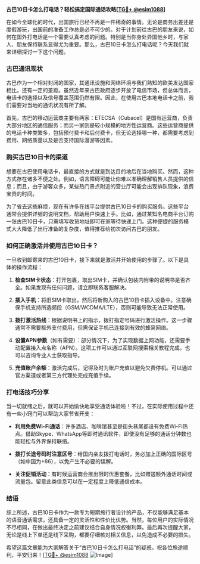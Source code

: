 **古巴10日卡怎么打电话？轻松搞定国际通话攻略[[TG💪+ @esim1088](https://t.me/s/esim1088)]**

在如今全球化的时代，出国旅行已经不再是一件稀奇的事情。无论是商务出差还是度假游玩，出国前的准备工作总是必不可少的。对于计划前往古巴的朋友来说，如何在国外打电话是一个需要认真考虑的问题。特别是当你身处异国他乡时，与家人、朋友保持联系显得尤为重要。那么，古巴10日卡怎么打电话呢？今天我们就来详细探讨一下这个问题。

### 古巴通讯现状

古巴作为一个相对封闭的国家，其通讯设施和网络环境与我们熟知的欧美发达国家相比，还有一定的差距。虽然近年来古巴政府逐步开放了电信市场，但总体而言，电话卡的选择以及信号覆盖范围仍然有限。因此，在使用古巴本地电话卡之前，我们需要对当地的通讯状况有所了解。

首先，古巴的移动运营商主要有两家：ETECSA（Cubacel）是国有运营商，负责大部分地区的通信服务；而另一家则是较小规模的地方性运营商。这些运营商提供的电话卡种类繁多，包括预付费卡和后付费卡，但无论选择哪一种，都需要考虑到费用、网络质量以及是否支持国际漫游等因素。

### 购买古巴10日卡的渠道

想要在古巴使用电话卡，最直接的方式就是到达目的地后在当地购买。然而，这种方式存在诸多不便之处。例如，语言障碍可能让你难以准确理解销售人员提供的信息；而且，由于游客众多，某些热门景点附近的营业厅可能会出现排队现象，浪费宝贵的时间。

为了省去这些麻烦，现在有许多在线平台提供古巴10日卡的购买服务。这些平台通常会提供详细的说明文档，帮助用户快速上手。比如，通过某知名电商平台订购一张古巴10日卡，只需填写收货地址即可在家等待快递上门。这种便捷的服务模式大大降低了出行准备的复杂度，值得推荐给初次访问古巴的朋友。

### 如何正确激活并使用古巴10日卡？

一旦收到邮寄来的古巴10日卡，接下来就是激活并开始使用的步骤了。以下是具体的操作流程：

1. **检查SIM卡状态**：打开包裹，取出SIM卡，并确认包装内附带的说明书是否齐全。如果发现有任何问题，请立即联系客服解决。
   
2. **插入手机**：将旧SIM卡取出，然后将新购入的古巴10日卡插入设备中。注意确保手机支持所选频段（GSM/WCDMA/LTE），否则可能导致无法正常使用。

3. **拨打激活热线**：根据说明书上的指示，拨打指定号码进行激活操作。这一步骤通常不需要额外支付费用，但需保证手机已连接到有效的蜂窝网络。

4. **设置APN参数**（如有需要）：部分情况下，为了实现数据上网功能，还需要手动配置接入点名称（APN）。这项工作可以通过互联网搜索相关教程完成，也可以咨询专业人士获取指导。

5. **充值账户余额**：激活完成后，记得及时为账户充值以避免欠费停机。可以通过官方渠道或者第三方代理处完成充值手续。

### 打电话技巧分享

当一切就绪之后，就可以开始愉快地享受通话体验啦！不过，在实际使用过程中还有一些小窍门可以帮助大家节省开支：

- **利用免费Wi-Fi通话**：许多酒店、咖啡馆甚至是街头巷尾都设有免费Wi-Fi热点。借助Skype、WhatsApp等即时通讯软件，即使没有足够的通话分钟数也能轻松与外界保持联络。
  
- **拨打长途号码时注意区号**：给国内亲友拨打电话时，务必加上正确的国际区号（如中国为+86），以免产生不必要的误解。

- **关注促销活动**：有时候运营商会推出限时优惠套餐，比如赠送额外通话时间或流量包。留意此类信息可以在一定程度上降低通信成本。

### 结语

综上所述，古巴10日卡作为一款专为短期旅行者设计的产品，不仅能够满足基本的语音通话需求，还具备一定的灵活性和性价比优势。当然，每位用户的实际情况不尽相同，在做出最终决定之前建议结合自身情况权衡利弊。最后再次提醒大家，无论是线上下单还是线下采购，都要仔细核对相关信息，以免造成不必要的损失。

希望这篇文章能为大家解答关于“古巴10日卡怎么打电话”的疑惑。祝各位旅途顺利，平安归来！[[TG💪+ @esim1088](https://t.me/s/esim1088) ![Image](https://i.postimg.cc/4NQfJmqS/Snipaste-2025-05-13-00-14-12.png)]